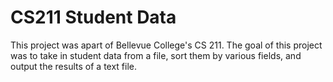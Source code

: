 # CS211 Student Data
This project was apart of Bellevue College's CS 211.
The goal of this project was to take in student data from a file, sort them by various fields, and output the results of a text file.
